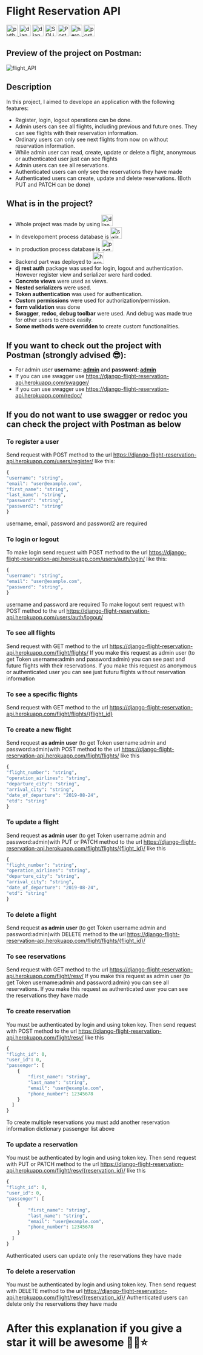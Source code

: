 # Flight Reservation API

<a href="https://www.python.org/"><img src="https://user-images.githubusercontent.com/94041207/199492900-766b0685-56b1-42fc-8510-a221f05de673.png" alt="python" height="30" data-canonical-src="https://www.python.org/static/img/python-logo.png" style="max-width: 100%;">   </a>
<a href="https://www.djangoproject.com/"><img src="https://user-images.githubusercontent.com/94041207/199492944-09e06dfc-a246-48e5-9dea-08c57195fcbd.png" alt="django" height="30" data-canonical-src="https://www.djangoproject.com/m/img/logos/django-logo-negative.png" style="max-width: 100%;"></a>
<a href="https://www.django-rest-framework.org/"><img src="https://user-images.githubusercontent.com/94041207/199345513-1a3bd338-9d8a-44a4-b3c4-e64b2ac7eed4.png" alt="django rest framework" height="30" style="max-width: 100%;"></a>
<a href="https://www.sqlite.org/index.html"><img src="https://user-images.githubusercontent.com/94041207/199492996-de5eaa34-dc69-463a-a31d-8fc3a3dc7694.png" alt="SQLite" height="30" style="max-width: 100%;"></a>
<a href="https://www.postgresql.org/"><img src="https://user-images.githubusercontent.com/94041207/199492963-9315ee83-5be9-43b3-aa14-ebdd9a869aea.png" alt="PostgreSQL" height="30" style="max-width: 100%;"></a>
<a href="https://www.heroku.com/"> <img src="https://user-images.githubusercontent.com/94041207/199493654-70c90e3b-24e6-43ab-b700-b73977c6187c.png" alt="heroku" height="30" data-canonical-src="https://www.vectorlogo.zone/logos/heroku/heroku-icon.svg" style="max-width: 100%;"> </a>
<a href="https://postman.com" rel="nofollow"> <img src="https://user-images.githubusercontent.com/94041207/199493662-5b0ab606-1e40-4aee-919e-f8bae4e65794.png" alt="postman" height="30" data-canonical-src="https://www.vectorlogo.zone/logos/getpostman/getpostman-icon.svg" style="max-width: 100%;"> </a>

## Preview of the project on Postman:

![flight_API](https://user-images.githubusercontent.com/94041207/187237806-6144a7d0-cf64-4a23-9f27-f6d370dea5dd.gif)

## Description 

In this project, I aimed to develope an application with the following features:
* Register, login, logout operations can be done.
* Admin users can see all flights, including previous and future ones. They can see flights with their reservation information. 
* Ordinary users can only see next flights from now on without reservation information. 
* While admin user can read, create, update or delete a flight, anonymous or authenticated user just can see flights
* Admin users can see all reservations. 
* Authenticated users can only see the reservations they have made 
* Authenticated users can create, update and delete reservations. (Both PUT and PATCH can be done)

## What is in the project?   

* Whole project was made by using <img src="https://user-images.githubusercontent.com/94041207/182887053-c5c9c8cf-9182-48a6-aa02-800ee0e5e24f.png"  alt="django rest framework" height="30">
* In developoment process database is <img src="https://logos-download.com/wp-content/uploads/2018/09/SQLite_Logo-450x193.png"  alt="sqlite" height="30">
* In production process database is <img src="https://icon-library.com/images/postgresql-icon/postgresql-icon-13.jpg"  alt="postgresql" height="30"> 
* Backend part was deployed to <img src="https://user-images.githubusercontent.com/94041207/182912844-075185f7-3c3f-4d77-9f49-740dbdadd14d.png"  alt="heroku" height="30"> 
* **dj rest auth** package was used for login, logout and authentication. However register view and serializer were hard coded.
* **Concrete views** were used as views. 
* **Nested serializers** were used. 
* **Token authentication** was used for authentication.
* **Custom permissions** were used for authorization/permission. 
* **form validation** was done 
* **Swagger**, **redoc**, **debug toolbar** were used. And debug was made true for other users to check easily. 
* **Some methods were overridden** to create custom functionalities.

## If you want to check out the project with Postman (strongly advised 😎):

* For admin user **username: <u>admin</u>** and **password: <u>admin</u>**
* If you can use swagger use https://django-flight-reservation-api.herokuapp.com/swagger/
* If you can use swagger use https://django-flight-reservation-api.herokuapp.com/redoc/

## If you do not want to use swagger or redoc you can check the project with Postman as below

### To register a user
Send request with POST method to the url https://django-flight-reservation-api.herokuapp.com/users/register/  like this:
```python
{
"username": "string",
"email": "user@example.com",
"first_name": "string",
"last_name": "string",
"password": "string",
"password2": "string"
}
```
username, email, password and password2 are required 
### To login or logout 
To make login send request with POST method to the url https://django-flight-reservation-api.herokuapp.com/users/auth/login/ like this:

```python
{
"username": "string",
"email": "user@example.com",
"password": "string",
}
```
username and password are required 
To make logout sent request with POST method to the url https://django-flight-reservation-api.herokuapp.com/users/auth/logout/
### To see all flights 
Send request with GET method to the url https://django-flight-reservation-api.herokuapp.com/flight/flights/
If you make this request as admin user (to get Token username:admin and password:admin) you can see past and future flights with their reservations. If you make this request as anonymous or authenticated user you can see just futuru flights without reservation information
### To see a specific flights 
Send request with GET method to the url https://django-flight-reservation-api.herokuapp.com/flight/flights/{flight_id}
### To create a new flight
Send request **as admin user** (to get Token username:admin and password:admin)with POST method to the url https://django-flight-reservation-api.herokuapp.com/flight/flights/ like this
```python
{
"flight_number": "string",
"operation_airlines": "string",
"departure_city": "string",
"arrival_city": "string",
"date_of_departure": "2019-08-24",
"etd": "string"
}
```
### To update a flight 
Send request **as admin user** (to get Token username:admin and password:admin)with PUT or PATCH method to the url https://django-flight-reservation-api.herokuapp.com/flight/flights/{flight_id}/ like this
```python
{
"flight_number": "string",
"operation_airlines": "string",
"departure_city": "string",
"arrival_city": "string",
"date_of_departure": "2019-08-24",
"etd": "string"
}
```
### To delete a flight 
Send request **as admin user** (to get Token username:admin and password:admin)with DELETE method to the url https://django-flight-reservation-api.herokuapp.com/flight/flights/{flight_id}/ 
### To see reservations 
Send request with GET method to the url https://django-flight-reservation-api.herokuapp.com/flight/resv/
If you make this request as admin user (to get Token username:admin and password:admin) you can see all reservations. If you make this request as authenticated user you can see the reservations they have made
### To create reservation
You must be authenticated by login and using token key. Then send request with POST method to the url https://django-flight-reservation-api.herokuapp.com/flight/resv/ like this
```python
{
"flight_id": 0,
"user_id": 0,
"passenger": [
    {
        "first_name": "string",
        "last_name": "string",
        "email": "user@example.com",
        "phone_number": 12345678
    }
  ]
}
```
To create multiple reservations you must add another reservation information dictionary passenger list above
### To update a reservation
You must be authenticated by login and using token key. Then send request with PUT or PATCH method to the url https://django-flight-reservation-api.herokuapp.com/flight/resv/{reservation_id}/ like this

```python
{
"flight_id": 0,
"user_id": 0,
"passenger": [
    {
        "first_name": "string",
        "last_name": "string",
        "email": "user@example.com",
        "phone_number": 12345678
    }
  ]
}
```
Authenticated users can update only the reservations they have made
### To delete a reservation 
You must be authenticated by login and using token key. Then send request with DELETE method to the url https://django-flight-reservation-api.herokuapp.com/flight/resv/{reservation_id}/
Authenticated users can delete only the reservations they have made

# After this explanation if you give a star it will be awesome 🎊🎉⭐


